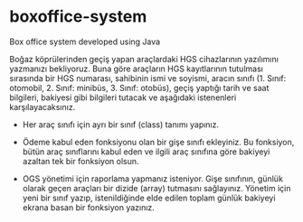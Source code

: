 # boxoffice-system
Box office system developed using Java



Boğaz köprülerinden geçiş yapan araçlardaki HGS cihazlarının yazılımını yazmanızı bekliyoruz. 
Buna göre araçların HGS kayıtlarının tutulması sırasında bir HGS numarası, sahibinin ismi ve soyismi, aracın sınıfı (1. Sınıf: otomobil, 2. Sınıf: minibüs, 3. Sınıf: otobüs), geçiş yaptığı tarih ve saat bilgileri, bakiyesi gibi bilgileri tutacak ve aşağıdaki istenenleri karşılayacaksınız.


- Her araç sınıfı için ayrı bir sınıf (class) tanımı yapınız.

- Ödeme kabul eden fonksiyonu olan bir gişe sınıfı ekleyiniz. Bu fonksiyon, bütün araç sınıflarını kabul eden ve ilgili araç sınıfına göre bakiyeyi azaltan tek bir fonksiyon olsun.

- OGS yönetimi  için raporlama yapmanız isteniyor. Gişe sınıfının, günlük olarak geçen araçları bir dizide (array) tutmasını sağlayınız. Yönetim için yeni bir sınıf yazıp, istenildiğinde elde edilen toplam günlük bakiyeyi ekrana basan bir fonksiyon yazınız.

